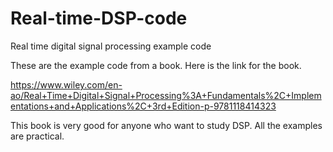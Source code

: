 # Real-time-DSP-code
Real time digital signal processing example code

These are the example code from a book. Here is the link for the book.

https://www.wiley.com/en-ao/Real+Time+Digital+Signal+Processing%3A+Fundamentals%2C+Implementations+and+Applications%2C+3rd+Edition-p-9781118414323

This book is very good for anyone who want to study DSP. All the examples are practical.
